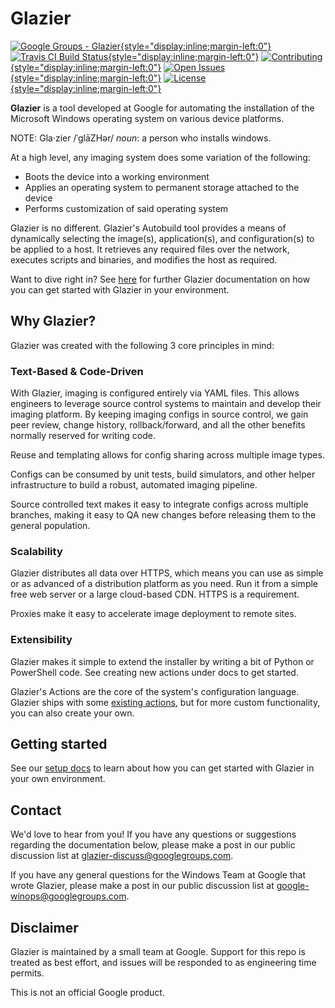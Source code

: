 # Glazier

[![Google Groups - Glazier](https://img.shields.io/badge/Support-Google%20Groups-blue){style="display:inline;margin-left:0"}](https://groups.google.com/forum/#!forum/glazier-discuss)
[![Travis CI Build Status](https://img.shields.io/travis/google/glazier){style="display:inline;margin-left:0"}](https://travis-ci.org/google/glazier)
[![Contributing](https://img.shields.io/badge/contributions-welcome-brightgreen){style="display:inline;margin-left:0"}](https://github.com/google/glazier/blob/master/CONTRIBUTING.md)
[![Open Issues](https://img.shields.io/github/issues/google/glazier){style="display:inline;margin-left:0"}](https://github.com/google/glazier/issues)
[![License](https://img.shields.io/badge/License-Apache%202.0-orange.svg){style="display:inline;margin-left:0"}](https://github.com/google/glazier/blob/master/LICENSE)

**Glazier** is a tool developed at Google for automating the installation of the Microsoft Windows operating system on various device platforms.

NOTE: Gla·zier /ˈɡlāZHər/ _noun_: a person who installs windows.

At a high level, any imaging system does some variation of the following:

*   Boots the device into a working environment
*   Applies an operating system to permanent storage attached to the device
*   Performs customization of said operating system

Glazier is no different. Glazier's Autobuild tool provides a means of
dynamically selecting the image(s), application(s), and configuration(s) to be
applied to a host. It retrieves any required files over the network, executes
scripts and binaries, and modifies the host as required.

Want to dive right in? See [here](doc) for further Glazier documentation on how you can get started with Glazier in your environment.

## Why Glazier?

Glazier was created with the following 3 core principles in mind:

### Text-Based & Code-Driven

With Glazier, imaging is configured entirely via YAML files. This allows
engineers to leverage source control systems to maintain and develop their
imaging platform. By keeping imaging configs in source control, we gain peer
review, change history, rollback/forward, and all the other benefits normally
reserved for writing code.

Reuse and templating allows for config sharing across multiple image types.

Configs can be consumed by unit tests, build simulators, and other helper
infrastructure to build a robust, automated imaging pipeline.

Source controlled text makes it easy to integrate configs across multiple
branches, making it easy to QA new changes before releasing them to the general
population.

### Scalability

Glazier distributes all data over HTTPS, which means you can use as simple or as
advanced of a distribution platform as you need. Run it from a simple free web
server or a large cloud-based CDN. HTTPS is a requirement.

Proxies make it easy to accelerate image deployment to remote sites.

### Extensibility

Glazier makes it simple to extend the installer by writing a bit of Python or
PowerShell code. See creating new actions under docs to get started.

Glazier's Actions are the core of the system's configuration language. Glazier
ships with some [existing actions](glazier/lib/actions), but for more
custom functionality, you can also create your own.

## Getting started

See our [setup docs](doc/setup) to learn about how you can get started with Glazier in your own environment.

## Contact

We'd love to hear from you! If you have any questions or suggestions regarding
the documentation below, please make a post in our public discussion list at
[glazier-discuss@googlegroups.com](https://groups.google.com/forum/#!forum/glazier-discuss).

If you have any general questions for the Windows Team at Google that wrote Glazier, please make a post in our public discussion list at
[google-winops@googlegroups.com](https://groups.google.com/forum/#!forum/google-winops).

## Disclaimer

Glazier is maintained by a small team at Google. Support for this repo is treated as best effort, and issues will be responded to as engineering time permits.

This is not an official Google product.
